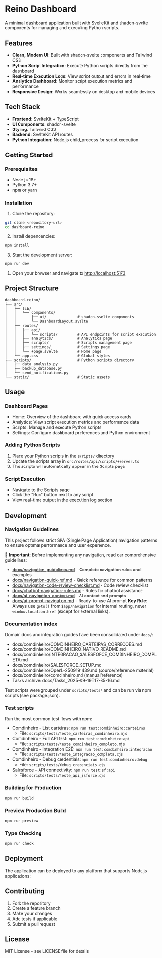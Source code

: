 # Reino Dashboard

A minimal dashboard application built with SvelteKit and shadcn-svelte components for managing and executing Python scripts.

## Features

- **Clean, Modern UI**: Built with shadcn-svelte components and Tailwind CSS
- **Python Script Integration**: Execute Python scripts directly from the dashboard
- **Real-time Execution Logs**: View script output and errors in real-time
- **Analytics Dashboard**: Monitor script execution metrics and performance
- **Responsive Design**: Works seamlessly on desktop and mobile devices

## Tech Stack

- **Frontend**: SvelteKit + TypeScript
- **UI Components**: shadcn-svelte
- **Styling**: Tailwind CSS
- **Backend**: SvelteKit API routes
- **Python Integration**: Node.js child_process for script execution

## Getting Started

### Prerequisites

- Node.js 18+
- Python 3.7+
- npm or yarn

### Installation

1. Clone the repository:

```bash
git clone <repository-url>
cd dashboard-reino
```

2. Install dependencies:

```bash
npm install
```

3. Start the development server:

```bash
npm run dev
```

1. Open your browser and navigate to <http://localhost:5173>

## Project Structure

```
dashboard-reino/
├── src/
│   ├── lib/
│   │   └── components/
│   │       ├── ui/              # shadcn-svelte components
│   │       └── DashboardLayout.svelte
│   ├── routes/
│   │   ├── api/
│   │   │   └── scripts/         # API endpoints for script execution
│   │   ├── analytics/           # Analytics page
│   │   ├── scripts/             # Scripts management page
│   │   ├── settings/            # Settings page
│   │   └── +page.svelte         # Home page
│   └── app.css                  # Global styles
├── scripts/                     # Python scripts directory
│   ├── data_analysis.py
│   ├── backup_database.py
│   └── send_notifications.py
└── static/                      # Static assets
```

## Usage

### Dashboard Pages

- Home: Overview of the dashboard with quick access cards
- Analytics: View script execution metrics and performance data
- Scripts: Manage and execute Python scripts
- Settings: Configure dashboard preferences and Python environment

### Adding Python Scripts

1. Place your Python scripts in the `scripts/` directory
2. Update the scripts array in `src/routes/api/scripts/+server.ts`
3. The scripts will automatically appear in the Scripts page

### Script Execution

- Navigate to the Scripts page
- Click the "Run" button next to any script
- View real-time output in the execution log section

## Development

### Navigation Guidelines

This project follows strict SPA (Single Page Application) navigation patterns to ensure optimal performance and user experience.

**📖 Important**: Before implementing any navigation, read our comprehensive guidelines:

- [docs/navigation-guidelines.md](docs/navigation-guidelines.md) - Complete navigation rules and examples
- [docs/navigation-quick-ref.md](docs/navigation-quick-ref.md) - Quick reference for common patterns
- [docs/navigation-code-review-checklist.md](docs/navigation-code-review-checklist.md) - Code review checklist
- [docs/chatbot-navigation-rules.md](docs/chatbot-navigation-rules.md) - Rules for chatbot assistance
- [docs/ai-navigation-context.md](docs/ai-navigation-context.md) - AI context and prompts
- [docs/ai-prompt-navigation.md](docs/ai-prompt-navigation.md) - Ready-to-use AI prompt
**Key Rule**: Always use `goto()` from `$app/navigation` for internal routing, never `window.location.href` (except for external links).

### Documentation index

Domain docs and integration guides have been consolidated under `docs/`:

- docs/comdinheiro/COMDINHEIRO_CARTEIRAS_CORRECOES.md
- docs/comdinheiro/COMDINHEIRO_NATIVO_README.md
- docs/comdinheiro/INTEGRACAO_SALESFORCE_COMDINHEIRO_COMPLETA.md
- docs/comdinheiro/SALESFORCE_SETUP.md
- docs/comdinheiro/OpenL-2509191439.md (source/reference material)
- docs/comdinheiro/comdinheiro.md (manual/reference)
- Tasks archive: docs/Tasks_2025-09-19T17-35-16.md

Test scripts were grouped under `scripts/tests/` and can be run via npm scripts (see package.json).

### Test scripts

Run the most common test flows with npm:

- Comdinheiro – List carteiras: `npm run test:comdinheiro:carteiras`
  - File: `scripts/tests/teste_carteiras_comdinheiro.mjs`
- Comdinheiro – Full API test: `npm run test:comdinheiro:api`
  - File: `scripts/tests/teste_comdinheiro_completo.mjs`
- Comdinheiro – Integration E2E: `npm run test:comdinheiro:integracao`
  - File: `scripts/tests/teste_integracao_completa.cjs`
- Comdinheiro – Debug credentials: `npm run test:comdinheiro:debug`
  - File: `scripts/tests/debug_credenciais.cjs`
- Salesforce – API connectivity: `npm run test:sf:api`
  - File: `scripts/tests/teste_api_jsforce.cjs`

### Building for Production

```bash
npm run build
```

### Preview Production Build

```bash
npm run preview
```

### Type Checking

```bash
npm run check
```

## Deployment

The application can be deployed to any platform that supports Node.js applications:

## Contributing

1. Fork the repository
2. Create a feature branch
3. Make your changes
4. Add tests if applicable
5. Submit a pull request

## License

MIT License - see LICENSE file for details
